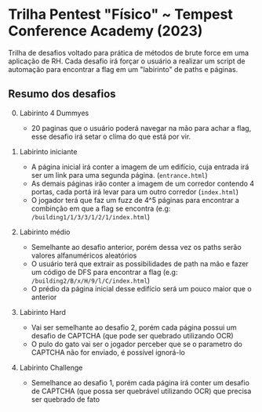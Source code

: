 # Trilha Pentest "Físico" ~ Tempest Conference Academy (2023)

Trilha de desafios voltado para prática de métodos de brute force em uma aplicação de RH. Cada desafio irá forçar o usuário
a realizar um script de automação para encontrar a flag em um "labirinto" de paths e páginas.

## Resumo dos desafios

0. Labirinto 4 Dummyes
    - 20 paginas que o usuário poderá navegar na mão para achar a flag, esse desafio irá setar o clima do que está por vir.

1. Labirinto iniciante
    - A página inicial irá conter a imagem de um edifício, cuja entrada irá ser um link para uma segunda página. (`entrance.html`)
    - As demais páginas irão conter a imagem de um corredor contendo 4 portas, cada portá irá levar para um outro corredor (`index.html`)
    - O jogador terá que faz um fuzz de 4^5 páginas para encontrar a combinção em que a flag se encontra (e.g: `/building1/1/3/3/1/2/1/index.html`)

2. Labirinto médio
    - Semelhante ao desafio anterior, porém dessa vez os paths serão valores alfanuméricos aleatórios 
    - O usuário terá que extrair as possibilidades de path na mão e fazer um código de DFS para encontrar a flag (e.g: `/building2/B/x/H/9/l/C/index.html`)
    - O prédio da página inicial desse edifício será um pouco maior que o anterior

4. Labirinto Hard
    - Vai ser semelhante ao desafio 2, porém cada página possui um desafio de CAPTCHA (que pode ser quebrado utilizando OCR)
    - O pulo do gato vai ser o jogador perceber que se o parametro do CAPTCHA não for enviado, é possível ignorá-lo

3. Labirinto Challenge
    - Semelhance ao desafio 1, porém cada página irá conter um desafio de CAPTCHA (que possa ser quebrável utilizando OCR) que precisa ser quebrado de fato